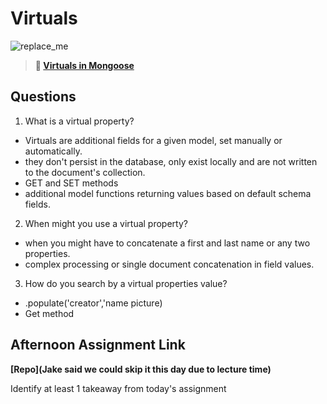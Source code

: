 # Virtuals

![replace_me](https://codeworks.blob.core.windows.net/public/assets/img/illustrations/placeholder.svg)

> **📖 [Virtuals in Mongoose](https://codeworksacademy.com/fs-student-guide/resources/wk5/04-Virtuals)**

## Questions

1. What is a virtual property?
 - Virtuals are additional fields for a given model, set manually or automatically.
 - they don't persist in the database, only exist locally and are not written to the document's collection.
 - GET and SET methods
- additional model functions returning values based on default schema fields.

2. When might you use a virtual property? 

- when you might have to concatenate a first and last name or any two properties.
 - complex processing or single document concatenation in field values.

3. How do you search by a virtual properties value?
- .populate('creator','name picture)
- Get method

## Afternoon Assignment Link

**[Repo](Jake said we could skip it this day due to lecture time)**

Identify at least 1 takeaway from today's assignment
